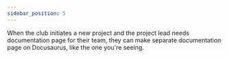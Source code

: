 ```yaml
---
sidebar_position: 5
---
```


When the club initiates a new project and the project lead needs documentation page for their team, they can make separate documentation page on Docusaurus, like the one you're seeing.
